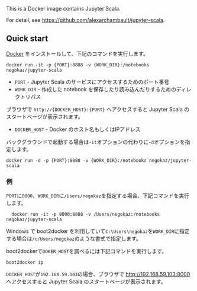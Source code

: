 This is a Docker image contains Jupyter Scala.

For detail, see https://github.com/alexarchambault/jupyter-scala.

Quick start
-----------
[Docker](https://www.docker.com/) をインストールして、下記のコマンドを実行します。

    docker run -it -p {PORT}:8888 -v {WORK_DIR}:/notebooks negokaz/jupyter-scala

* `PORT` - Jupyter Scala のサービスにアクセスするためのポート番号
* `WORK_DIR` - 作成した notebook を保存したり読み込んだりするためのディレクトリパス

ブラウザで `http://{DOCKER_HOST}:{PORT}` へアクセスすると Jupyter Scala のスタートページが表示されます。

* `DOCKER_HOST` - Docker のホスト名もしくはIPアドレス

バックグラウンドで起動する場合は`-it`オプションの代わりに`-d`オプションを指定します。

    docker run -d -p {PORT}:8888 -v {WORK_DIR}:/notebooks negokaz/jupyter-scala

### 例

`PORT`に`8000`、`WORK_DIR`に`/Users/negokaz`を指定する場合、下記コマンドを実行します。

      docker run -it -p 8000:8888 -v /Users/negokaz:/notebooks negokaz/jupyter-scala

Windows で boot2docker を利用していて`C:\Users\negokaz`を`WORK_DIR`に指定する場合は`/c/Users/negokaz`のような書式で指定します。

boot2dockerで`DOKER_HOST`を調べるには下記コマンドを実行します。

    boot2docker ip

`DOCKER_HOST`が`192.168.59.103`の場合、ブラウザで http://192.168.59.103:8000 へアクセスすると Jupyter Scala のスタートページが表示されます。
